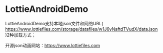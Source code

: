 # LottieAndroidDemo
LottieAndroidDemo支持本地json文件和网络URL( https://www.lottiefiles.com/storage/datafiles/w1J6yNaftdTVudX/data.json )2种加载方式；

开源json动画网站：https://www.lottiefiles.com
